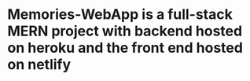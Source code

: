 # Memories-WebApp is a full-stack MERN project with backend hosted on heroku and the front end hosted on netlify

